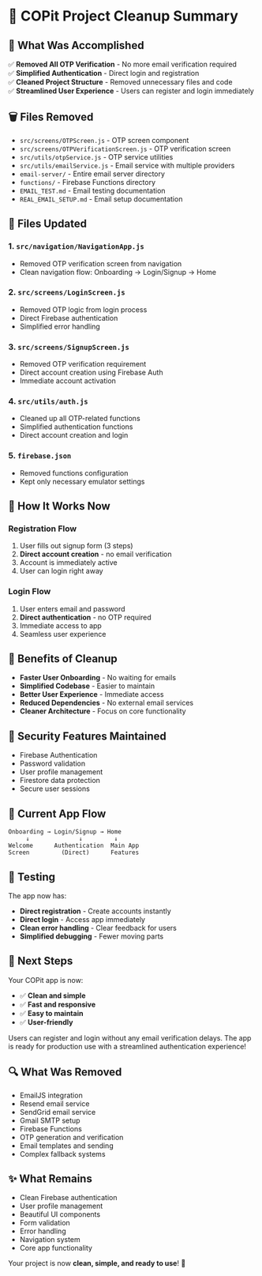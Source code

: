 # 🧹 COPit Project Cleanup Summary

## 🎯 What Was Accomplished

✅ **Removed All OTP Verification** - No more email verification required  
✅ **Simplified Authentication** - Direct login and registration  
✅ **Cleaned Project Structure** - Removed unnecessary files and code  
✅ **Streamlined User Experience** - Users can register and login immediately  

## 🗑️ Files Removed

- `src/screens/OTPScreen.js` - OTP screen component
- `src/screens/OTPVerificationScreen.js` - OTP verification screen
- `src/utils/otpService.js` - OTP service utilities
- `src/utils/emailService.js` - Email service with multiple providers
- `email-server/` - Entire email server directory
- `functions/` - Firebase Functions directory
- `EMAIL_TEST.md` - Email testing documentation
- `REAL_EMAIL_SETUP.md` - Email setup documentation

## 🔧 Files Updated

### 1. `src/navigation/NavigationApp.js`
- Removed OTP verification screen from navigation
- Clean navigation flow: Onboarding → Login/Signup → Home

### 2. `src/screens/LoginScreen.js`
- Removed OTP logic from login process
- Direct Firebase authentication
- Simplified error handling

### 3. `src/screens/SignupScreen.js`
- Removed OTP verification requirement
- Direct account creation using Firebase Auth
- Immediate account activation

### 4. `src/utils/auth.js`
- Cleaned up all OTP-related functions
- Simplified authentication functions
- Direct account creation and login

### 5. `firebase.json`
- Removed functions configuration
- Kept only necessary emulator settings

## 🚀 How It Works Now

### Registration Flow
1. User fills out signup form (3 steps)
2. **Direct account creation** - no email verification
3. Account is immediately active
4. User can login right away

### Login Flow
1. User enters email and password
2. **Direct authentication** - no OTP required
3. Immediate access to app
4. Seamless user experience

## 🎉 Benefits of Cleanup

- **Faster User Onboarding** - No waiting for emails
- **Simplified Codebase** - Easier to maintain
- **Better User Experience** - Immediate access
- **Reduced Dependencies** - No external email services
- **Cleaner Architecture** - Focus on core functionality

## 🔐 Security Features Maintained

- Firebase Authentication
- Password validation
- User profile management
- Firestore data protection
- Secure user sessions

## 📱 Current App Flow

```
Onboarding → Login/Signup → Home
     ↓              ↓         ↓
Welcome      Authentication  Main App
Screen         (Direct)      Features
```

## 🧪 Testing

The app now has:
- **Direct registration** - Create accounts instantly
- **Direct login** - Access app immediately
- **Clean error handling** - Clear feedback for users
- **Simplified debugging** - Fewer moving parts

## 🎯 Next Steps

Your COPit app is now:
- ✅ **Clean and simple**
- ✅ **Fast and responsive**
- ✅ **Easy to maintain**
- ✅ **User-friendly**

Users can register and login without any email verification delays. The app is ready for production use with a streamlined authentication experience!

## 🔍 What Was Removed

- EmailJS integration
- Resend email service
- SendGrid email service
- Gmail SMTP setup
- Firebase Functions
- OTP generation and verification
- Email templates and sending
- Complex fallback systems

## ✨ What Remains

- Clean Firebase authentication
- User profile management
- Beautiful UI components
- Form validation
- Error handling
- Navigation system
- Core app functionality

Your project is now **clean, simple, and ready to use**! 🚀
